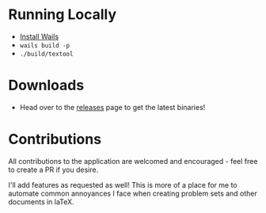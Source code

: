 # Running Locally
- [Install Wails](https://wails.app/gettingstarted/)
- ```wails build -p```
- ```./build/textool```

# Downloads
- Head over to the [releases](https://github.com/DPM97/teXtool/releases) page to get the latest binaries!

# Contributions
All contributions to the application are welcomed and encouraged - feel free to create a PR if you desire. 

I'll add features as requested as well! This is more of a place for me to automate common annoyances I face when creating problem sets and other documents in laTeX.
